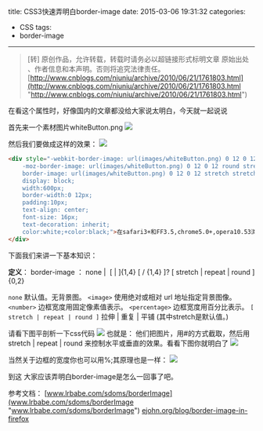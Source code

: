title: CSS3快速弄明白border-image
date: 2015-03-06 19:31:32
categories:
- CSS
tags:
- border-image
---
>[转] 原创作品，允许转载，转载时请务必以超链接形式标明文章 原始出处 、作者信息和本声明。否则将追究法律责任。
>[http://www.cnblogs.com/niuniu/archive/2010/06/21/1761803.html](http://www.cnblogs.com/niuniu/archive/2010/06/21/1761803.html "http://www.cnblogs.com/niuniu/archive/2010/06/21/1761803.html")

在看这个属性时，好像国内的文章都没给大家说太明白，今天就一起说说

首先来一个素材图片whiteButton.png
![](whiteButton.png)

然后我们要做成这样的效果：
![](2010-06-21_103813.png)

```html
<div style="-webkit-border-image: url(images/whiteButton.png) 0 12 0 12 stretch stretch;
    -moz-border-image: url(images/whiteButton.png) 0 12 0 12 round stretch;
    border-image: url(images/whiteButton.png) 0 12 0 12 stretch stretch;
    display: block;
    width:600px;
    border-width:0 12px;
    padding:10px;
    text-align: center;
    font-size: 16px;
    text-decoration: inherit;
    color:white;+color:black;">在safari3+和FF3.5,chrome5.0+,opera10.53浏览器里能看到边框背景图
</div>
```

下面我们来讲一下基本知识：

**定义**： border-image ： none | <image> [ <number> | <percentage>]{1,4} [ / <border-width>{1,4} ]? [ stretch | repeat | round ]{0,2}

`none` 默认值。无背景图。 
`<image>` 使用绝对或相对 url 地址指定背景图像。
`<number>` 边框宽度用固定像素值表示。 
`<percentage>` 边框宽度用百分比表示。 
`[ stretch | repeat | round ]` 拉伸 | 重复 | 平铺 (其中stretch是默认值。)

请看下图平剖析一下css代码
![](border.jpg)
也就是： 他们把图片，用#的方式截取，然后用 stretch | repeat | round 来控制水平或垂直的效果。看看下图你就明白了
![](jiexibtn.jpg)

当然关于边框的宽度你也可以用%;其原理也是一样：
![](sliceHere.png)

到这  大家应该弄明白border-image是怎么一回事了吧。

参考文档：
[www.lrbabe.com/sdoms/borderImage](www.lrbabe.com/sdoms/borderImage "www.lrbabe.com/sdoms/borderImage")
[ejohn.org/blog/border-image-in-firefox](ejohn.org/blog/border-image-in-firefox "ejohn.org/blog/border-image-in-firefox")
